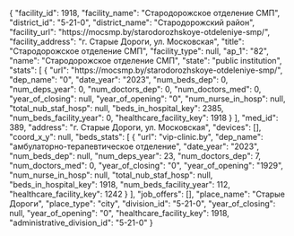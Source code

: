 {
    "facility_id": 1918,
    "facility_name": "Стародорожское отделение СМП",
    "district_id": "5-21-0",
    "district_name": "Стародорожский район",
    "facility_url": "https:\/\/mocsmp.by\/starodorozhskoye-otdeleniye-smp\/",
    "facility_address": "г. Старые Дороги, ул. Московская",
    "title": "Стародорожское отделение СМП",
    "facility_type": null,
    "ap_1": "82",
    "name": "Стародорожское отделение СМП",
    "state": "public institution",
    "stats": [
        {
            "url": "https:\/\/mocsmp.by\/starodorozhskoye-otdeleniye-smp\/",
            "dep_name": "0",
            "date_year": "2023",
            "num_beds_dep": 0,
            "num_deps_year": 0,
            "num_doctors_dep": 0,
            "num_doctors_med": 0,
            "year_of_closing": null,
            "year_of_opening": "0",
            "num_nurse_in_hosp": null,
            "total_nub_staf_hosp": null,
            "beds_in_hospital_key": 2385,
            "num_beds_facility_year": 0,
            "healthcare_facility_key": 1918
        }
    ],
    "med_id": 389,
    "address": "г. Старые Дороги, ул. Московская",
    "devices": [],
    "coord_x_y": null,
    "beds_stats": [
        {
            "url": "vip-clinic.by",
            "dep_name": "амбулаторно-терапевтическое отделение",
            "date_year": "2023",
            "num_beds_dep": null,
            "num_deps_year": 23,
            "num_doctors_dep": 7,
            "num_doctors_med": 0,
            "year_of_closing": "0",
            "year_of_opening": "1929",
            "num_nurse_in_hosp": null,
            "total_nub_staf_hosp": null,
            "beds_in_hospital_key": 1918,
            "num_beds_facility_year": 112,
            "healthcare_facility_key": 1242
        }
    ],
    "job_offers": [],
    "place_name": "Старые Дороги",
    "place_type": "city",
    "division_id": "5-21-0",
    "year_of_closing": null,
    "year_of_opening": "0",
    "healthcare_facility_key": 1918,
    "administrative_division_id": "5-21-0"
}